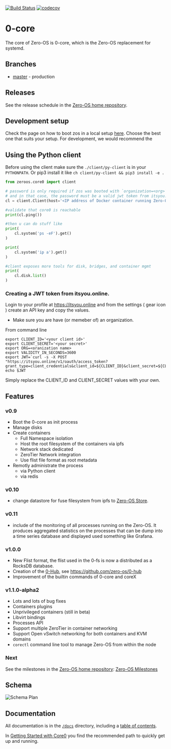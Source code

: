 
[![Build Status](https://api.travis-ci.org/zero-os/0-core.svg?branch=master)](https://travis-ci.org/zero-os/0-core/)
[![codecov](https://codecov.io/gh/zero-os/0-core/branch/master/graph/badge.svg)](https://codecov.io/gh/zero-os/0-core)

# 0-core

The core of Zero-OS is 0-core, which is the Zero-OS replacement for systemd.

## Branches

- [master](https://github.com/zero-os/0-core/tree/master) - production

## Releases

See the release schedule in the [Zero-OS home repository](https://github.com/zero-os/home).

## Development setup
Check the page on how to boot zos in a local setup [here](docs/booting/README.md). Choose the best one that suits your
setup. For development, we would recommend the
## Using the Python client
Before using the client make sure the `./client/py-client` is in your `PYTHONPATH`. Or pip3 install it like `ch client/py-client && pip3 install -e .`

```python
from zeroos.core0 import client

# password is only required if zos was booted with `organization=<org>` parameter.
# and in that case, the password must be a valid jwt token from itsyou.online
cl = client.Client(host='<IP address of Docker container running Zero-OS>', password='<JWT>')

#validate that core0 is reachable
print(cl.ping())

#then u can do stuff like
print(
    cl.system('ps -eF').get()
)

print(
    cl.system('ip a').get()
)

#client exposes more tools for disk, bridges, and container mgmt
print(
    cl.disk.list()
)
```

### Creating a JWT token from itsyou.online.

Login to your profile at https://itsyou.online and from the settings ( gear icon ) create an API key and copy the values.

- Make sure you are have (or memeber of) an organization.

From command line
```
export CLIENT_ID='<your client id>'
export CLIENT_SECRET='<your secret>'
export ORG=<oranization name>
export VALIDITY_IN_SECONDS=3600
export JWT=`curl -s -X POST "https://itsyou.online/v1/oauth/access_token?grant_type=client_credentials&client_id=${CLIENT_ID}&client_secret=${CLIENT_SECRET}&response_type=id_token&scope=user:memberof:${ORG}&validity=${VALIDITY_IN_SECONDS}"`
echo $JWT
```
Simply replace the CLIENT_ID and CLIENT_SECRET values with your own.


## Features

### v0.9
- Boot the 0-core as init process
- Manage disks
- Create containers
  - Full Namespace isolation
  - Host the root filesystem of the containers via ipfs
  - Network stack dedicated
  - ZeroTier Network integration
  - Use flist file format as root metadata
- Remotly administrate the process
  - via Python client
  - via redis

### v0.10
- change datastore for fuse filesystem from ipfs to [Zero-OS Store](https://github.com/g8os/stor).

### v0.11
- include of the monitoring of all processes running on the Zero-OS.
  It produces aggregated statistics on the processes that can be dump into a time series database and displayed used something like Grafana.

### v1.0.0
- New Flist format, the flist used in the 0-fs is now a distributed as a RocksDB database.
- Creation of the [0-Hub](https://github.com/zero-os/core0/tree/1.0.0), see https://github.com/zero-os/0-hub
- Improvement of the builtin commands of 0-core and coreX

### v1.1.0-alpha2
- Lots and lots of bug fixes
- Containers plugins
- Unprivileged containers (still in beta)
- Libvirt bindings
- Processes API
- Support multiple ZeroTier in container networking
- Support Open vSwitch networking for both containers and KVM domains
- `corectl` command line tool to manage Zero-OS from within the node

### Next

See the milestones in the [Zero-OS home repository](https://github.com/zero-os/home): [Zero-OS Milestones](https://github.com/zero-os/home/tree/master/milestones)

## Schema
![Schema Plan](specs/schema.png)

## Documentation

All documentation is in the [`/docs`](./docs) directory, including a [table of contents](/docs/SUMMARY.md).

In [Getting Started with Core0](/docs/gettingstarted/README.md) you find the recommended path to quickly get up and running.
